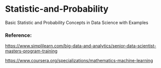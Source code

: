 # Statistic-and-Probability 
Basic Statistic and Probability Concepts in Data Science with Examples

### Reference:
https://www.simplilearn.com/big-data-and-analytics/senior-data-scientist-masters-program-training

https://www.coursera.org/specializations/mathematics-machine-learning
